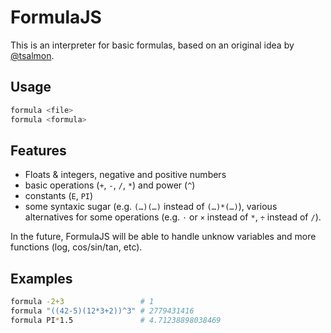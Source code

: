 FormulaJS
=========

This is an interpreter for basic formulas, based on an original idea by
[@tsalmon](//github.com/tsalmon/mybadmaths).

Usage
-----

```sh
formula <file>
formula <formula>
```

Features
--------

* Floats & integers, negative and positive numbers
* basic operations (`+`, `-`, `/`, `*`) and power (`^`)
* constants (`E`, `PI`)
* some syntaxic sugar (e.g. `(…)(…)` instead of `(…)*(…)`), various alternatives
  for some operations (e.g. `⋅` or `×` instead of `*`, `÷` instead of `/`).


In the future, FormulaJS will be able to handle unknow variables and more
functions (log, cos/sin/tan, etc).

Examples
--------

```sh
formula -2+3                 # 1
formula "((42-5)(12*3+2))^3" # 2779431416
formula PI*1.5               # 4.71238898038469
```
